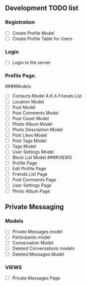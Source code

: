 Development TODO list
--------------------------------------------------------------------------------
 ### Registration 
- [ ] Create Profile Model 
- [ ] Create Profile Table for Users
### Login 
- [ ] Login to the server

### Profile Page.
####Models 
- [ ] Contacts Model A.K.A Friends List  
- [ ] Location Model 
- [ ] Post Model 
- [ ] Post Comments Model
- [ ] Post Count Model 
- [ ] Photo Album Model
- [ ] Photo Description Model
- [ ] Post Likes Model
- [ ] Post Tags Model
- [ ] Tags Model
- [ ] User Settings Model
- [ ] Block List Model
####VIEWS
- [ ] Profile Page
- [ ] Edit Profile Page
- [ ] Friends List Page
- [ ] Post Comments Page
- [ ] User Settings Page
- [ ] Photo Album Page

## Private Messaging 
### Models 
- [ ] Private Messages model
- [ ] Participants model
- [ ] Conversation Model
- [ ] Deleted Conversations models
- [ ] Deleted Messages Model
### VIEWS
- [ ] Private Messages Page